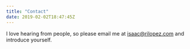 ```yaml
---
title: "Contact"
date: 2019-02-02T18:47:45Z
---
```


I love hearing from people, so please email me at [isaac@rilopez.com](mailto:isaac@rilopez.com) and introduce yourself.
